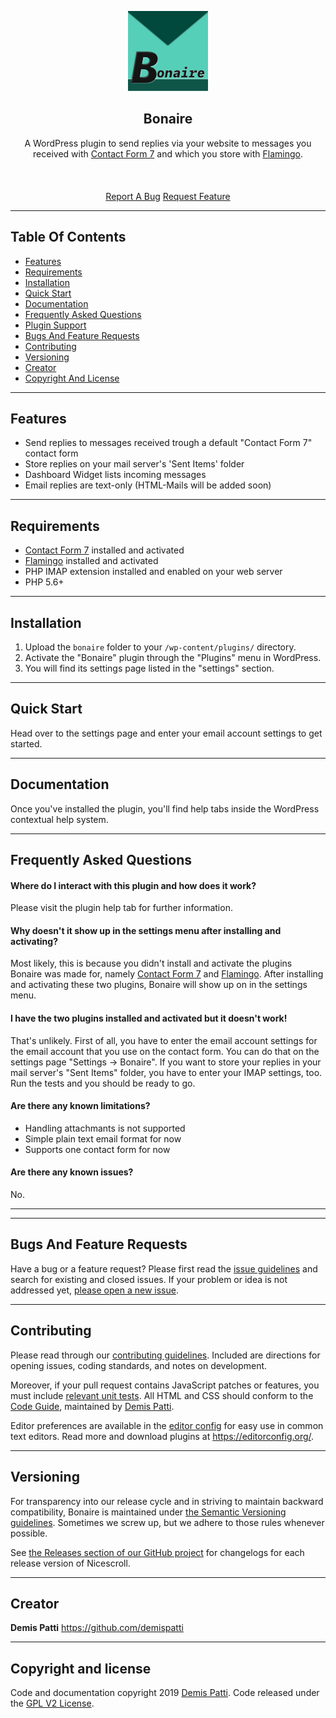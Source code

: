 

<p align="center">
  <a href="https://wordpress.org/plugins/bonaire/" target="_blank">
    <img src="/assets/icon-128x128.png" alt="Bonaire Logo" width="128" height="128">
  </a>
</p>

<h2 align="center">Bonaire</h2>
<p align="center">
A WordPress plugin to send replies via your website to messages you received with  <a href="https://wordpress.org/plugins/contact-form-7/" target="_blank">Contact Form 7</a> and which you store with <a href="https://wordpress.org/plugins/flamingo/" target="_blank">Flamingo</a>.
  <br>
  <br>
  <!--<a href="https://downloads.wordpress.org/plugin/bonaire.zip" target="_blank"><strong>Get The Plugin</strong></a>-->
  <br>
  <br>
  <a href="https://github.com/demispatti/bonaire/issues/new?template=bug.md" target="_blank">Report A Bug</a>
  <a href="https://github.com/demispatti/bonaire/issues/new?template=feature.md&labels=feature" target="_blank">Request Feature</a>
</p>

---
## Table Of Contents
- [Features](#features)
- [Requirements](#requirements)
- [Installation](#installation)
- [Quick Start](#quick-start)
- [Documentation](#documentation)
- [Frequently Asked Questions](#documentation)
- [Plugin Support](#plugin-support)
- [Bugs And Feature Requests](#bugs-and-feature-requests)
- [Contributing](#contributing)
- [Versioning](#versioning)
- [Creator](#creator)
- [Copyright And License](#copyright-and-license)

---
## Features
- Send replies to messages received trough a default "Contact Form 7" contact form
- Store replies on your mail server's 'Sent Items' folder  
- Dashboard Widget lists incoming messages  
- Email replies are text-only (HTML-Mails will be added soon)  

---
## Requirements
- [Contact Form 7](https://wordpress.org/plugins/contact-form-7/) installed and activated
- [Flamingo](https://wordpress.org/plugins/flamingo/) installed and activated
- PHP IMAP extension installed and enabled on your web server
- PHP 5.6+

---
## Installation
1. Upload the `bonaire` folder to your `/wp-content/plugins/` directory.
2. Activate the "Bonaire" plugin through the "Plugins" menu in WordPress.
3. You will find its settings page listed in the "settings" section.

---
## Quick Start
Head over to the settings page and enter your email account settings to get started.

---
## Documentation
Once you've installed the plugin, you'll find help tabs inside the WordPress contextual help system.

---
## Frequently Asked Questions
#### Where do I interact with this plugin and how does it work?
Please visit the plugin help tab for further information.

#### Why doesn't it show up in the settings menu after installing and activating?
Most likely, this is because you didn't install and activate the plugins Bonaire was made for, namely [Contact Form 7](https://wordpress.org/plugins/contact-form-7/)  and [Flamingo](https://wordpress.org/plugins/flamingo/).
After installing and activating these two plugins, Bonaire will show up on in the settings menu.

#### I have the two plugins installed and activated but it doesn't work!
That's unlikely.
First of all, you have to enter the email account settings for the email account that you use on the contact form. You can do that on the settings page "Settings -> Bonaire".
If you want to store your replies in your mail server's "Sent Items" folder, you have to enter your IMAP settings, too. Run the tests and you should be ready to go.

#### Are there any known limitations?
- Handling attachmants is not supported
- Simple plain text email format for now
- Supports one contact form for now

#### Are there any known issues?
No.

---
<!--## Plugin Support
If you need support or have a question, I check the WordPress plugin support section on [WordPress Plugin Repository](https://wordpress.org/support/plugin/bonaire/) once or twice a month.-->

---
## Bugs And Feature Requests
Have a bug or a feature request? Please first read the [issue guidelines](https://github.com/demispatti/bonaire/blob/master/.github/CONTRIBUTING.md#using-the-issue-tracker) and search for existing and closed issues. If your problem or idea is not addressed yet, [please open a new issue](https://github.com/demispatti/bonaire/issues/new).

---
## Contributing
Please read through our [contributing guidelines](https://github.com/demispatti/bonaire/blob/master/.github/CONTRIBUTING.md). Included are directions for opening issues, coding standards, and notes on development.

Moreover, if your pull request contains JavaScript patches or features, you must include [relevant unit tests](https://github.com/demispatti/bonaire/tree/master/js/tests). All HTML and CSS should conform to the [Code Guide](https://github.com/demispatti/code-guide), maintained by [Demis Patti](https://github.com/demispatti).

Editor preferences are available in the [editor config](https://github.com/demispatti/bonaire/blob/master/.editorconfig) for easy use in common text editors. Read more and download plugins at <https://editorconfig.org/>.

---
## Versioning
For transparency into our release cycle and in striving to maintain backward compatibility, Bonaire is maintained under [the Semantic Versioning guidelines](https://semver.org/). Sometimes we screw up, but we adhere to those rules whenever possible.

See [the Releases section of our GitHub project](https://github.com/demispatti/bonaire/releases) for changelogs for each release version of Nicescroll.

---
## Creator
**Demis Patti**
<https://github.com/demispatti>

---
## Copyright and license
Code and documentation copyright 2019 [Demis Patti](https://github.com/demispatti/bonaire/graphs/contributors). Code released under the [GPL V2 License](https://github.com/demispatti/bonaire/blob/master/LICENSE).